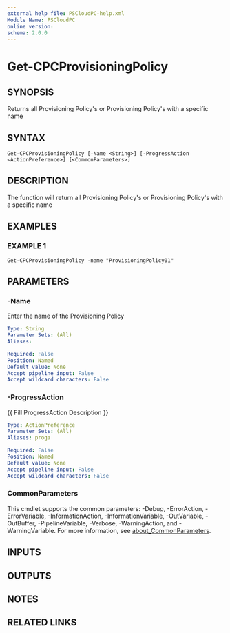 ```yaml
---
external help file: PSCloudPC-help.xml
Module Name: PSCloudPC
online version:
schema: 2.0.0
---
```


# Get-CPCProvisioningPolicy

## SYNOPSIS
Returns all Provisioning Policy's or Provisioning Policy's with a specific name

## SYNTAX

```
Get-CPCProvisioningPolicy [-Name <String>] [-ProgressAction <ActionPreference>] [<CommonParameters>]
```

## DESCRIPTION
The function will return all Provisioning Policy's or Provisioning Policy's with a specific name

## EXAMPLES

### EXAMPLE 1
```
Get-CPCProvisioningPolicy -name "ProvisioningPolicy01"
```

## PARAMETERS

### -Name
Enter the name of the Provisioning Policy

```yaml
Type: String
Parameter Sets: (All)
Aliases:

Required: False
Position: Named
Default value: None
Accept pipeline input: False
Accept wildcard characters: False
```

### -ProgressAction
{{ Fill ProgressAction Description }}

```yaml
Type: ActionPreference
Parameter Sets: (All)
Aliases: proga

Required: False
Position: Named
Default value: None
Accept pipeline input: False
Accept wildcard characters: False
```

### CommonParameters
This cmdlet supports the common parameters: -Debug, -ErrorAction, -ErrorVariable, -InformationAction, -InformationVariable, -OutVariable, -OutBuffer, -PipelineVariable, -Verbose, -WarningAction, and -WarningVariable. For more information, see [about_CommonParameters](http://go.microsoft.com/fwlink/?LinkID=113216).

## INPUTS

## OUTPUTS

## NOTES

## RELATED LINKS

